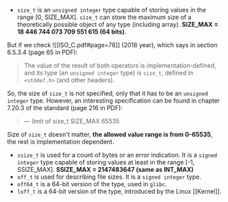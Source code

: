 
- `size_t` is an `unsigned integer` type capable of storing values in the range [0, SIZE_MAX]. `size_t` can store the maximum size of a theoretically possible object of any type (including array). **SIZE_MAX = 18 446 744 073 709 551 615 (64 bits)**.

But if we check ![[ISO_C.pdf#page=78]] (2018 year), which says in section 6.5.3.4 (page 65 in PDF):
> The value of the result of both operators is implementation-defined, and its type (an `unsigned integer` type) is `size_t`, defined in `<stddef.h>` (and other headers).

So, the size of `size_t` is not specified, only that it has to be an `unsigned integer` type. However, an interesting specification can be found in chapter 7.20.3 of the standard (page 216 in PDF):
> — limit of size_t 
> SIZE_MAX 65535

Size of `size_t` doesn't matter, **the allowed value range is from 0-65535**, the rest is implementation dependent.


- `ssize_t` is used for a count of bytes or an error indication. It is a `signed integer` type capable of storing values at least in the range [-1, SSIZE_MAX]. **SSIZE_MAX = 2147483647 (same as INT_MAX)**
- `off_t` is used for describing file sizes. It is a `signed integer` type.
- `off64_t` is a 64-bit version of the type, used in `glibc`.
- `loff_t` is a 64-bit version of the type, introduced by the Linux [[Kernel]].